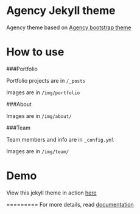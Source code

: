 Agency Jekyll theme
====================

Agency theme based on [Agency bootstrap theme ](https://startbootstrap.com/template-overviews/agency/)

# How to use

###Portfolio

Portfolio projects are in `/_posts`

Images are in `/img/portfolio`

###About

Images are in `/img/about/`

###Team

Team members and info are in `_config.yml`

Images are in `/img/team/`


# Demo

View this jekyll theme in action [here](https://y7kim.github.io/agency-jekyll-theme)

=========
For more details, read [documentation](http://jekyllrb.com/)
